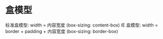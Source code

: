 # 盒模型

标准盒模型: width = 内容宽度 (box-sizing: content-box)
IE 盒模型: width = border + padding + 内容宽度 (box-sizing: border-box)
